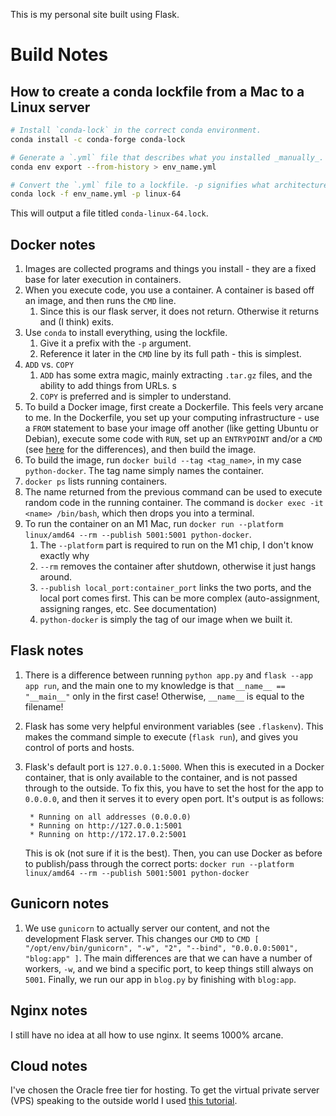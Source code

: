 This is my personal site built using Flask.

# Build Notes

## How to create a conda lockfile from a Mac to a Linux server

```sh
# Install `conda-lock` in the correct conda environment.
conda install -c conda-forge conda-lock

# Generate a `.yml` file that describes what you installed _manually_.
conda env export --from-history > env_name.yml

# Convert the `.yml` file to a lockfile. -p signifies what architecture you're targeting
conda lock -f env_name.yml -p linux-64
```

This will output a file titled `conda-linux-64.lock`.

## Docker notes

1. Images are collected programs and things you install - they are a fixed base
   for later execution in containers.
2. When you execute code, you use a container. A container is based off an
   image, and then runs the `CMD` line.
   1. Since this is our flask server, it does not return. Otherwise it returns
      and (I think) exits.
3. Use `conda` to install everything, using the lockfile.
   1. Give it a prefix with the `-p` argument.
   2. Reference it later in the `CMD` line by its full path - this is simplest.
4. `ADD` vs. `COPY`
   1. `ADD` has some extra magic, mainly extracting `.tar.gz` files, and the
      ability to add things from URLs. s
   2. `COPY` is preferred and is simpler to understand.
5. To build a Docker image, first create a Dockerfile. This feels very arcane to
   me. In the Dockerfile, you set up your computing infrastructure - use a
   `FROM` statement to base your image off another (like getting Ubuntu or
   Debian), execute some code with `RUN`, set up an `ENTRYPOINT` and/or a `CMD`
   (see
   [here](https://stackoverflow.com/questions/21553353/what-is-the-difference-between-cmd-and-entrypoint-in-a-dockerfile)
   for the differences), and then build the image.
6. To build the image, run `docker build --tag <tag_name>`, in my case
   `python-docker`. The tag name simply names the container.
7. `docker ps` lists running containers.
8. The name returned from the previous command can be used to execute random
   code in the running container. The command is
   `docker exec -it <name> /bin/bash`, which then drops you into a terminal.
9. To run the container on an M1 Mac, run
   `docker run --platform linux/amd64 --rm --publish 5001:5001 python-docker`.
   1. The `--platform` part is required to run on the M1 chip, I don't know
      exactly why
   2. `--rm` removes the container after shutdown, otherwise it just hangs
      around.
   3. `--publish local_port:container_port` links the two ports, and the local
      port comes first. This can be more complex (auto-assignment, assigning
      ranges, etc. See documentation)
   4. `python-docker` is simply the tag of our image when we built it.

## Flask notes

1. There is a difference between running `python app.py` and
   `flask --app app run`, and the main one to my knowledge is that
   `__name__ == "__main__"` only in the first case! Otherwise, `__name__` is
   equal to the filename!
2. Flask has some very helpful environment variables (see `.flaskenv`). This
   makes the command simple to execute (`flask run`), and gives you control of
   ports and hosts.
3. Flask's default port is `127.0.0.1:5000`. When this is executed in a Docker
   container, that is only available to the container, and is not passed through
   to the outside. To fix this, you have to set the host for the app to
   `0.0.0.0`, and then it serves it to every open port. It's output is as
   follows:

   ```
    * Running on all addresses (0.0.0.0)
    * Running on http://127.0.0.1:5001
    * Running on http://172.17.0.2:5001
   ```

   This is ok (not sure if it is the best). Then, you can use Docker as before
   to publish/pass through the correct ports:
   `docker run --platform linux/amd64 --rm --publish 5001:5001 python-docker`

## Gunicorn notes

1. We use `gunicorn` to actually server our content, and not the development
   Flask server. This changes our `CMD` to
   `CMD [ "/opt/env/bin/gunicorn", "-w", "2", "--bind", "0.0.0.0:5001", "blog:app" ]`.
   The main differences are that we can have a number of workers, `-w`, and we
   bind a specific port, to keep things still always on `5001`. Finally, we run
   our app in `blog.py` by finishing with `blog:app`.


## Nginx notes

I still have no idea at all how to use nginx. It seems 1000% arcane. 

## Cloud notes

I've chosen the Oracle free tier for hosting. To get the virtual private server
(VPS) speaking to the outside world I used
[this tutorial](https://docs.oracle.com/en-us/iaas/developer-tutorials/tutorials/apache-on-ubuntu/01oci-ubuntu-apache-summary.htm).
